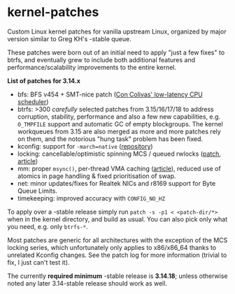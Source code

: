 kernel-patches
==============

Custom Linux kernel patches for vanilla upstream Linux, organized by major version similar to Greg KH's -stable queue.

These patches were born out of an initial need to apply "just a few fixes" to btrfs, and eventually grew to include both additional features and performance/scalability improvements to the entire kernel.

**List of patches for 3.14.x**

- bfs: BFS v454 + SMT-nice patch ([Con Colivas' low-latency CPU scheduler](http://ck-hack.blogspot.com/))
- btrfs: >300 _carefully_ selected patches from 3.15/16/17/18 to address corruption, stability, performance and also a few new capabilities, e.g. `O_TMPFILE` support and automatic GC of empty blockgroups. The kernel workqueues from 3.15 are also merged as more and more patches rely on them, and the notorious "hung task" problem has been fixed.
- kconfig: support for `-march=native` ([repository](https://github.com/graysky2/kernel_gcc_patch))
- locking: cancellable/optimistic spinning MCS / queued rwlocks ([patch](http://bit.ly/Xq41R6), [article]( http://lwn.net/Articles/590243/))
- mm: proper `msync()`, per-thread VMA caching ([article](http://lwn.net/Articles/589475/)), reduced use of atomics in page handling & fixed prioritisation of swap.
- net: minor updates/fixes for Realtek NICs and r8169 support for Byte Queue Limits.
- timekeeping: improved accuracy with `CONFIG_NO_HZ`

To apply over a -stable release simply run `patch -s -p1 < <patch-dir/*>` when in the kernel directory, and build as usual. You can also pick only what you need, e.g. only `btrfs-*`.

Most patches are generic for all architectures with the exception of the MCS locking series, which unfortunately only applies to x86/x86_64 thanks to unrelated Kconfig changes. See the patch log for more information (trivial to fix, I just can't test it).

The currently **required minimum** -stable release is **3.14.18**; unless otherwise noted any later 3.14-stable release should work as well.

